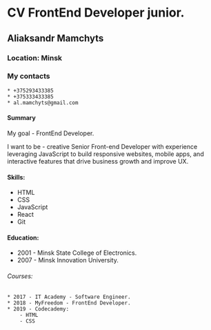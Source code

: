 # CV FrontEnd Developer junior.
## Aliaksandr Mamchyts
### Location:    Minsk
### My contacts 
    * +375293433385 
    * +375333433385
    * al.mamchyts@gmail.com

#### Summary

My goal - FrontEnd Developer.

I want to be - сreative Senior Front-end Developer with  experience leveraging JavaScript to build responsive websites, mobile apps, and interactive features that drive business growth and improve UX.

#### Skills:
* HTML
* CSS
* JavaScript
* React
* Git

#### Education:
* 2001 - Minsk State College of Electronics.
* 2007 - Minsk Innovation University.

###### Courses:
    * 2017 - IT Academy - Software Engineer.
    * 2018 - MyFreedom - FrontEnd Developer.
    * 2019 - Codecademy: 
        - HTML
        - CSS